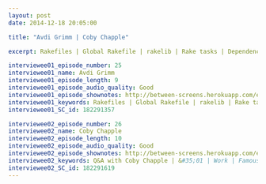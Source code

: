 ```yaml
---
layout: post
date: 2014-12-18 20:05:00

title: "Avdi Grimm | Coby Chapple"

excerpt: Rakefiles | Global Rakefile | rakelib | Rake tasks | Dependencies in Rake || Q&A with Coby Chapple | &#35;01 | Work | Famous & infamous | Early days | Coding & design setup | Routine | Working hours @ Github | Exercise

interviewee01_episode_number: 25
interviewee01_name: Avdi Grimm
interviewee01_episode_length: 9
interviewee01_episode_audio_quality: Good
interviewee01_episode_shownotes: http://between-screens.herokuapp.com/episodes/25
interviewee01_keywords: Rakefiles | Global Rakefile | rakelib | Rake tasks | Dependencies in Rake
interviewee01_SC_id: 182291357

interviewee02_episode_number: 26
interviewee02_name: Coby Chapple
interviewee02_episode_length: 10
interviewee02_episode_audio_quality: Good
interviewee02_episode_shownotes: http://between-screens.herokuapp.com/episodes/26
interviewee02_keywords: Q&A with Coby Chapple | &#35;01 | Work | Famous & infamous | Early days | Coding & design setup | Routine | Working hours @ Github | Exercise
interviewee02_SC_id: 182291619
---
```

